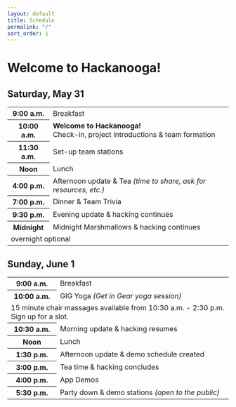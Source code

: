 ```yaml
---
layout: default
title: Schedule
permalink: "/"
sort_order: 1
---
```


# Welcome to Hackanooga!

## Saturday, May 31

<table class="table table-striped">
  <tbody>
    <tr>
      <th>9:00 a.m.</th>
      <td>Breakfast</td>
    </tr>
    <tr id="start">
      <th>10:00 a.m.</th>
      <td><strong>Welcome to Hackanooga!</strong><br>Check-in, project introductions &amp; team formation</td>
    </tr>
    <tr>
      <th>11:30 a.m.</th>
      <td>Set-up team stations</td>
    </tr>
    <tr>
      <th>Noon</th>
      <td>Lunch</td>
    </tr>
    <tr>
      <th>4:00 p.m.</th>
      <td>Afternoon update &amp; Tea <em>(time to share, ask for resources, etc.)</em></td>
    </tr>
    <tr>
      <th>7:00 p.m.</th>
      <td>Dinner &amp; Team Trivia</td>
    </tr>
    <tr>
      <th>9:30 p.m.</th>
      <td>Evening update &amp; hacking continues</td>
    </tr>
    <tr>
      <th>Midnight</th>
      <td>Midnight Marshmallows &amp; hacking continues</td>
    </tr>
    <tr>
      <td colspan="2">overnight optional</td>
    </tr>
  </tbody>
</table>

## Sunday, June 1

<table class="table table-striped">
  <tbody>
    <tr>
      <th>9:00 a.m.</th>
      <td>Breakfast</td>
    </tr>
    <tr>
      <th>10:00 a.m.</th>
      <td>GIG Yoga <em>(Get in Gear yoga session)</em></td>
    </tr>
    <tr>
      <td colspan="2">15 minute chair massages available from 10:30 a.m. - 2:30 p.m. Sign up for a slot.</td>
    </tr>
    <tr>
      <th>10:30 a.m.</th>
      <td>Morning update &amp; hacking resumes</td>
    </tr>
    <tr>
      <th>Noon</th>
      <td>Lunch</td>
    </tr>
    <tr>
      <th>1:30 p.m.</th>
      <td>Afternoon update &amp; demo schedule created</td>
    </tr>
    <tr>
      <th>3:00 p.m.</th>
      <td>Tea time &amp; hacking concludes</td>
    </tr>
    <tr id="demos">
      <th>4:00 p.m.</th>
      <td>App Demos</td>
    </tr>
    <tr>
      <th>5:30 p.m.</th>
      <td>Party down &amp; demo stations <em>(open to the public)</em></td>
    </tr>
  </tbody>
</table>
